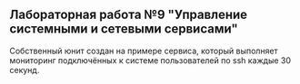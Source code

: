 Лабораторная работа №9 "Управление системными и сетевыми сервисами"
-------------------------------------
Собственный юнит создан на примере сервиса, который выполняет мониторинг подключённых к системе пользователей по ssh каждые 30 секунд.
